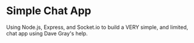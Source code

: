 # Simple Chat App 

Using Node.js, Express, and Socket.io to build a VERY simple, and limited, chat app using Dave Gray's help.

